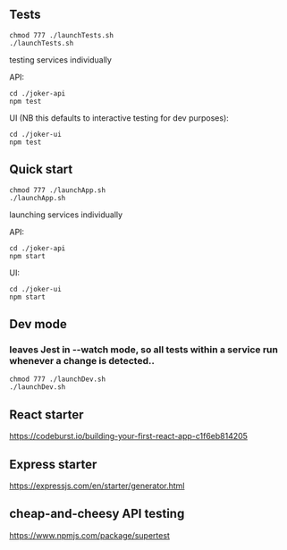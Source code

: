 ## Tests


```
chmod 777 ./launchTests.sh
./launchTests.sh
```

testing services individually

API:
```
cd ./joker-api
npm test
```

UI (NB this defaults to interactive testing for dev purposes):
```
cd ./joker-ui
npm test
```

## Quick start

```
chmod 777 ./launchApp.sh
./launchApp.sh
```

launching services individually

API:
```
cd ./joker-api
npm start
```

UI:
```
cd ./joker-ui
npm start
```

## Dev mode
### leaves Jest in --watch mode, so all tests within a service run whenever a change is detected..

```
chmod 777 ./launchDev.sh
./launchDev.sh
```

## React starter
https://codeburst.io/building-your-first-react-app-c1f6eb814205

## Express starter
https://expressjs.com/en/starter/generator.html

## cheap-and-cheesy API testing
https://www.npmjs.com/package/supertest
